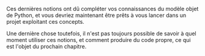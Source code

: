 Ces dernières notions ont dû compléter vos connaissances du modèle objet de Python, et vous devriez maintenant être prêts à vous lancer dans un projet exploitant ces concepts.

Une dernière chose toutefois, il n'est pas toujours possible de savoir à quel moment utiliser ces notions, et comment produire du code propre, ce qui est l'objet du prochain chapitre.
